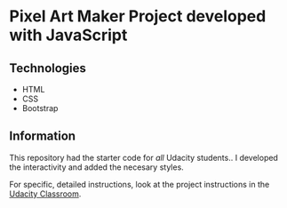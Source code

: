 # Pixel Art Maker Project developed with JavaScript

## Technologies

* HTML
* CSS
* Bootstrap

## Information

This repository had the starter code for _all_ Udacity students.. I developed the interactivity and added the necesary styles.

For specific, detailed instructions, look at the project instructions in the [Udacity Classroom](https://classroom.udacity.com/me).
